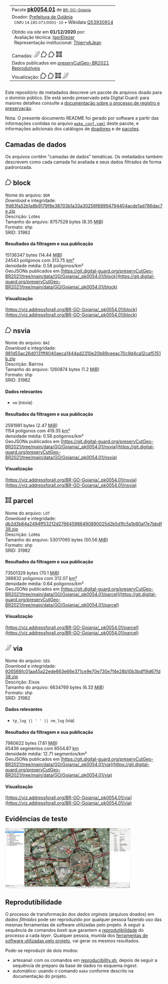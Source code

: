 <aside>
<table align="right" style="padding: 1em">
<tr><td>Pacote <a target="_git" title="link canônico para o git deste pacote" href="https://git.digital-guard.org/preserv-BR/blob/main/data/GO/Goiania/_pk0054.01"><big><b>pk0054.01</b></big></a> de <small><a target="_osmcodes" title="Jurisdição" href="https://afa.codes/BR-GO-Goiania">BR-GO-Goiania</a></small>
</td></tr>
<tr><td>
Doador: <a rel="external" target="_doador" href="https://www.goiania.go.gov.br/">Prefeitura de Goiânia</a>
<br/>&nbsp; <small>CNPJ 14.185.071/0001-10</small> • Wikidata <a rel="external" target="_doador" title="link descritor Wikidata do doador" href="https://www.wikidata.org/wiki/Q53930914">Q53930914</a></small><br/>

Obtido via <i>site</i> em <b>01/12/2020</b> por:
<br/>&nbsp; Avaliação técnica: <a rel="external" target="_gitPerson" title="usuário Git" href="https://github.com/IgorEliezer">IgorEliezer</a>
<br/>&nbsp; Representação institucional: <a rel="external" target="_gitPerson" title="usuário Git" href="https://github.com/ThierryAJean">ThierryAJean</a><br/>
</td></tr>
<tr><td>Camadas: <a title="via" href="#-via"><img src="https://raw.githubusercontent.com/digital-guard/preserv/main/docs/assets/layerIcon-via.png" alt="via" width="20"/></a> <a title="block" href="#-block"><img src="https://raw.githubusercontent.com/digital-guard/preserv/main/docs/assets/layerIcon-block.png" alt="block" width="20"/></a> <a title="nsvia" href="#-nsvia"><img src="https://raw.githubusercontent.com/digital-guard/preserv/main/docs/assets/layerIcon-nsvia.png" alt="nsvia" width="20"/></a> <a title="parcel" href="#-parcel"><img src="https://raw.githubusercontent.com/digital-guard/preserv/main/docs/assets/layerIcon-parcel.png" alt="parcel" width="20"/></a> </td></tr>
<tr><td>Dados publicados em <a href="https://git.digital-guard.org/preservCutGeo-BR2021/tree/main/data/GO/Goiania/_pk0054.01">preservCutGeo-BR2021</a><br/><a href="#reprodutibilidade">Reprodutíveis</a></td></tr>
<tr><td>Visualização: <a title="block" href="https://viz.addressforall.org/BR-GO-Goiania/_pk0054.01/block"><img src="https://raw.githubusercontent.com/digital-guard/preserv/main/docs/assets/layerIcon-block.png" alt="block" width="20"/></a> <a title="nsvia" href="https://viz.addressforall.org/BR-GO-Goiania/_pk0054.01/nsvia"><img src="https://raw.githubusercontent.com/digital-guard/preserv/main/docs/assets/layerIcon-nsvia.png" alt="nsvia" width="20"/></a> <a title="parcel" href="https://viz.addressforall.org/BR-GO-Goiania/_pk0054.01/parcel"><img src="https://raw.githubusercontent.com/digital-guard/preserv/main/docs/assets/layerIcon-parcel.png" alt="parcel" width="20"/></a> <a title="via" href="https://viz.addressforall.org/BR-GO-Goiania/_pk0054.01/via"><img src="https://raw.githubusercontent.com/digital-guard/preserv/main/docs/assets/layerIcon-via.png" alt="via" width="20"/></a> </td></tr>
</table>
</aside>

<section>

Este repositório de metadados descreve um pacote de arquivos doado para o domínio público. Ele está sendo preservado pela Digital Guard: para maiores detalhes consulte a [documentação sobre o processo de registro e preservação](https://wiki.addressforall.org/doc/Documentação_Digital-guard).

Nota. O presente documento README foi gerado por software a partir das informações contidas no arquivo [`make_conf.yaml`](https://git.digital-guard.org/preserv-BR/blob/main/data/GO/Goiania/_pk0054.01/make_conf.yaml) deste pacote, e informações adicionais dos catálogos de [doadores](https://git.digital-guard.org/preserv-BR/blob/main/data/donor.csv) e de [pacotes](https://git.digital-guard.org/preserv-BR/blob/main/data/donatedPack.csv).

# Camadas de dados

Os arquivos contêm "camadas de dados" temáticas. Os metadados também descrevem como cada camada foi avaliada e seus dados filtrados de forma padronizada.

## <img src="https://raw.githubusercontent.com/digital-guard/preserv/main/docs/assets/layerIcon-block.png" alt="block" width="20"/> block

Nome do arquivo: `QDR`<br/>*Download* e integridade: [1fd83fa52b1a8b9179f8e38703b1a33a30256f68994794404acde1ad786dac7e.zip](http://dl.digital-guard.org/1fd83fa52b1a8b9179f8e38703b1a33a30256f68994794404acde1ad786dac7e.zip)<br/>Descrição: Lotes<br/>Tamanho do arquivo: 8757528 bytes (8.35 <abbr title="mebibyte">MiB</abbr>)<br/>Formato: shp<br/>SRID: 31982

#### Resultados da filtragem e sua publicação
15136347 bytes (14.44 <abbr title="mebibyte">MiB</abbr>)<br/>24543 polígonos com 313.75 <abbr title="quilômetros quadrados">km²</abbr><br/>densidade média: 0.58 polígonos/km²<br/>GeoJSONs publicados em [https://git.digital-guard.org/preservCutGeo-BR2021/tree/main/data/GO/Goiania/_pk0054.01/block](https://git.digital-guard.org/preservCutGeo-BR2021/tree/main/data/GO/Goiania/_pk0054.01/block)

#### Visualização
[https://viz.addressforall.org/BR-GO-Goiania/_pk0054.01/block](https://viz.addressforall.org/BR-GO-Goiania/_pk0054.01/block)
## <img src="https://raw.githubusercontent.com/digital-guard/preserv/main/docs/assets/layerIcon-nsvia.png" alt="nsvia" width="20"/> nsvia

Nome do arquivo: `BAI`<br/>*Download* e integridade: [981d55ac26d0131ff4040aeca1444ad2310e20b89ceeac70c9d4ca12caf5151b.zip](http://dl.digital-guard.org/981d55ac26d0131ff4040aeca1444ad2310e20b89ceeac70c9d4ca12caf5151b.zip)<br/>Descrição: Bairros<br/>Tamanho do arquivo: 1260874 bytes (1.2 <abbr title="mebibyte">MiB</abbr>)<br/>Formato: shp<br/>SRID: 31982

#### Dados relevantes
* `nm` (nsvia)

#### Resultados da filtragem e sua publicação
2591981 bytes (2.47 <abbr title="mebibyte">MiB</abbr>)<br/>1154 polígonos com 419.35 <abbr title="quilômetros quadrados">km²</abbr><br/>densidade média: 0.56 polígonos/km²<br/>GeoJSONs publicados em [https://git.digital-guard.org/preservCutGeo-BR2021/tree/main/data/GO/Goiania/_pk0054.01/nsvia](https://git.digital-guard.org/preservCutGeo-BR2021/tree/main/data/GO/Goiania/_pk0054.01/nsvia)

#### Visualização
[https://viz.addressforall.org/BR-GO-Goiania/_pk0054.01/nsvia](https://viz.addressforall.org/BR-GO-Goiania/_pk0054.01/nsvia)
## <img src="https://raw.githubusercontent.com/digital-guard/preserv/main/docs/assets/layerIcon-parcel.png" alt="parcel" width="20"/> parcel

Nome do arquivo: `LOT`<br/>*Download* e integridade: [db2d3b64a2494ff53212d276645986490890025d2b5d1fc5a1b90af7e7bbdf39.zip](http://dl.digital-guard.org/db2d3b64a2494ff53212d276645986490890025d2b5d1fc5a1b90af7e7bbdf39.zip)<br/>Descrição: Lotes<br/>Tamanho do arquivo: 53017065 bytes (50.56 <abbr title="mebibyte">MiB</abbr>)<br/>Formato: shp<br/>SRID: 31982

#### Resultados da filtragem e sua publicação
73501329 bytes (70.1 <abbr title="mebibyte">MiB</abbr>)<br/>388832 polígonos com 312.07 <abbr title="quilômetros quadrados">km²</abbr><br/>densidade média: 0.64 polígonos/km²<br/>GeoJSONs publicados em [https://git.digital-guard.org/preservCutGeo-BR2021/tree/main/data/GO/Goiania/_pk0054.01/parcel](https://git.digital-guard.org/preservCutGeo-BR2021/tree/main/data/GO/Goiania/_pk0054.01/parcel)

#### Visualização
[https://viz.addressforall.org/BR-GO-Goiania/_pk0054.01/parcel](https://viz.addressforall.org/BR-GO-Goiania/_pk0054.01/parcel)
## <img src="https://raw.githubusercontent.com/digital-guard/preserv/main/docs/assets/layerIcon-via.png" alt="via" width="20"/> via

Nome do arquivo: `SEG`<br/>*Download* e integridade: [926566fc01aa45a22ede663e66e371ce9e70e730e7f4e28b10b3bdf19d67fd38.zip](http://dl.digital-guard.org/926566fc01aa45a22ede663e66e371ce9e70e730e7f4e28b10b3bdf19d67fd38.zip)<br/>Descrição: Eixos<br/>Tamanho do arquivo: 6634769 bytes (6.33 <abbr title="mebibyte">MiB</abbr>)<br/>Formato: shp<br/>SRID: 31982

#### Dados relevantes
* `tp_log || ' ' || nm_log` (via)

#### Resultados da filtragem e sua publicação
7980622 bytes (7.61 <abbr title="mebibyte">MiB</abbr>)<br/>65436 segmentos com 6554.87 <abbr title="quilômetros">km</abbr><br/>densidade média: 12.71 segmentos/km²<br/>GeoJSONs publicados em [https://git.digital-guard.org/preservCutGeo-BR2021/tree/main/data/GO/Goiania/_pk0054.01/via](https://git.digital-guard.org/preservCutGeo-BR2021/tree/main/data/GO/Goiania/_pk0054.01/via)

#### Visualização
[https://viz.addressforall.org/BR-GO-Goiania/_pk0054.01/via](https://viz.addressforall.org/BR-GO-Goiania/_pk0054.01/via)

# Evidências de teste
<img src="qgis.png" width="400"/>

</section>
<section>

# Reprodutibilidade

O processo de transformação dos *dados orginais* (arquivos doados) em *dados filtrados* pode ser reproduzido por qualquer pessoa fazendo uso das mesmas ferramentas de software utilizadas pelo projeto. A seguir a sequência de comandos *bash* que garantem a [reprodutibilidade](https://en.wikipedia.org/wiki/Reproducibility) do processo a cada *layer*. Qualquer pessoa, munida dos [ferramentas de software utilizadas pelo projeto](https://git.AddressForAll.org/suporte/blob/master/docs/pt/infra.md#ambientes-e-ferramentas-de-uso-geral), vai gerar os mesmos resultados.

Pode-se reproduzir de dois modos:
* artesanal: com os comandos em [reproducibility.sh](https://git.digital-guard.org/preserv-BR/blob/main/data/GO/Goiania/_pk0054.01/reproducibility.sh), depois de seguir a sequência de preparo da base de dados no esquema *ingest*.
* automático: usando o comando `make` conforme descrito na documentação do projeto.

</section>

